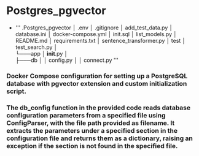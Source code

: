 # Postgres_pgvector

- ''' .Postgres_pgvector
        │   .env
        │   .gitignore
        │   add_test_data.py
        │   database.ini
        │   docker-compose.yml
        │   init.sql
        │   list_models.py
        │   README.md
        │   requirements.txt
        │   sentence_transformer.py
        │   test
        │   test_search.py
        │   
        └───app
            │   __init__.py
            │   
            ├───db
            │   │   config.py
            │   │   connect.py '''

### Docker Compose configuration for setting up a PostgreSQL database with pgvector extension and custom initialization script.

### The db_config function in the provided code reads database configuration parameters from a specified file using ConfigParser, with the file path provided as filename. It extracts the parameters under a specified section in the configuration file and returns them as a dictionary, raising an exception if the section is not found in the specified file.

